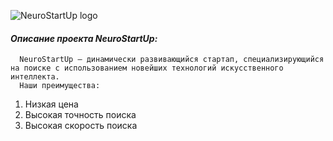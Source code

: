 ![NeuroStartUp logo](https://camo.githubusercontent.com/c6727c717cad1e4820481abb87524f90782445c5/68747470733a2f2f692e696d6775722e636f6d2f495a4f525769492e706e67)
#### *Описание проекта NeuroStartUp:*
      NeuroStartUp — динамически развивающийся стартап, специализирующийся на поиске с использованием новейших технологий искусственного интеллекта.
      Наши преимущества:
1. Низкая цена
1. Высокая точность поиска
1. Высокая скорость поиска
